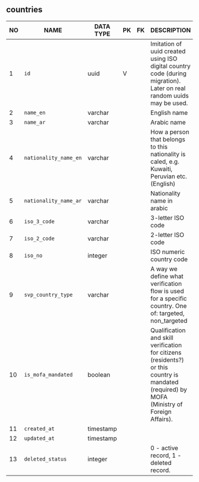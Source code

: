 countries
----------------------------


NO | NAME | DATA TYPE | PK | FK | DESCRIPTION  | COMMENTS          
---|------|-----------|----|----|--------------|----------
1|`id` | uuid | V |  | Imitation of uuid created using ISO digital country code (during migration). Later on real random uuids may be used.
2|`name_en` | varchar |  |  | English name
3|`name_ar` | varchar |  |  | Arabic name
4|`nationality_name_en` | varchar |  |  | How a person that belongs to this nationality is caled, e.g. Kuwaiti, Peruvian etc. (English)
5|`nationality_name_ar` | varchar |  |  | Nationality name in arabic
6|`iso_3_code` | varchar |  |  | 3-letter ISO code
7|`iso_2_code` | varchar |  |  | 2-letter ISO code
8|`iso_no` | integer |  |  | ISO numeric country code
9|`svp_country_type` | varchar |  |  | A way we define what verification flow is used for a specific country. One of: targeted, non_targeted
10|`is_mofa_mandated` | boolean |  |  | Qualification and skill verification for citizens (residents?) or this country is mandated (required) by MOFA (Ministry of Foreign Affairs).
11|`created_at` | timestamp |  |  | 
12|`updated_at` | timestamp |  |  | 
13|`deleted_status` | integer |  |  | 0 - active record, 1 - deleted record.

